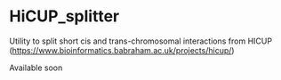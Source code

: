 # HiCUP_splitter

Utility to split short cis and trans-chromosomal interactions from HICUP (https://www.bioinformatics.babraham.ac.uk/projects/hicup/)

Available soon 
